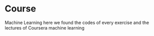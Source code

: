 # Course
Machine Learning 
here we found the codes of every exercise and the lectures of Coursera machine learning
